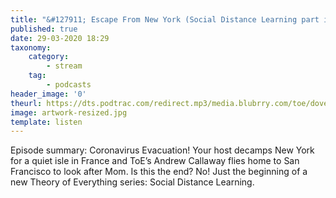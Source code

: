 ```yaml
---
title: "&#127911; Escape From New York (Social Distance Learning part i)"
published: true
date: 29-03-2020 18:29
taxonomy:
    category:
        - stream
    tag:
        - podcasts
header_image: '0'
theurl: https://dts.podtrac.com/redirect.mp3/media.blubrry.com/toe/dovetail.prxu.org/toe/b7d0cbfe-654e-4428-9d0a-9e40f1b8590f/Episode_145_escapefromnewyorksdl1.mp3
image: artwork-resized.jpg
template: listen
--- 
```

Episode summary: Coronavirus Evacuation! Your host decamps New York for a quiet isle in France and ToE’s Andrew Callaway flies home to San Francisco to look after Mom. Is this the end? No! Just the beginning of a new Theory of Everything series: Social Distance Learning.
